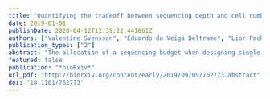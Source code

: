 ```yaml
---
title: "Quantifying the tradeoff between sequencing depth and cell number in single-cell RNA-seq"
date: 2019-01-01
publishDate: 2020-04-12T12:39:22.441861Z
authors: ["Valentine Svensson", "Eduardo da Veiga Beltrame", "Lior Pachter"]
publication_types: ["2"]
abstract: "The allocation of a sequencing budget when designing single cell RNA-seq experiments requires consideration of the tradeoff between number of cells sequenced and the read depth per cell. One approach to the problem is to perform a power analysis for a univariate objective such as differential expression. However, many of the goals of single-cell analysis requires consideration of the multivariate structure of gene expression, such as clustering. We introduce an approach to quantifying the impact of sequencing depth and cell number on the estimation of a multivariate generative model for gene expression that is based on error analysis in the framework of a variational autoencoder. We find that at shallow depths, the marginal benefit of deeper sequencing per cell significantly outweighs the benefit of increased cell numbers. Above about 15,000 reads per cell the benefit of increased sequencing depth is minor. Code for the workflow reproducing the results of the paper is available at https://github.com/pachterlab/SBP_2019/."
featured: false
publication: "*bioRxiv*"
url_pdf: "http://biorxiv.org/content/early/2019/09/09/762773.abstract"
doi: "10.1101/762773"
---
```


